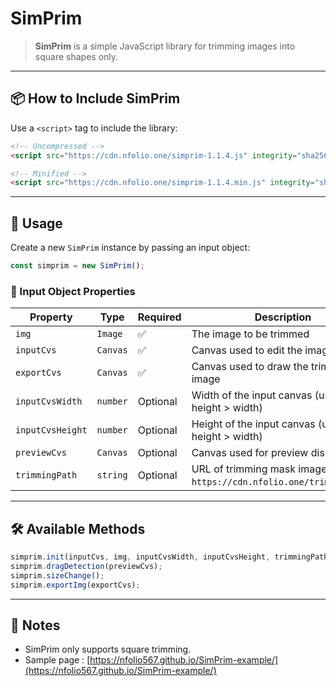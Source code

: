 # SimPrim

> **SimPrim** is a simple JavaScript library for trimming images into square shapes only.

---

## 📦 How to Include SimPrim

Use a `<script>` tag to include the library:

```html
<!-- Uncompressed -->
<script src="https://cdn.nfolio.one/simprim-1.1.4.js" integrity="sha256-9OXMY+4MFUrl43yifyT3hRGwfnhBMETV9YJn6CBoC/k=" crossorigin="anonymous"></script>

<!-- Minified -->
<script src="https://cdn.nfolio.one/simprim-1.1.4.min.js" integrity="sha256-akp4ShGLG40fSGx6e/aFYAH1Gn9NhAEHWETOPiSjTe8=" crossorigin="anonymous"></script>
```

---



## 🚀 Usage

Create a new `SimPrim` instance by passing an input object:

```javascript
const simprim = new SimPrim();
```

### 🧾 Input Object Properties

| **Property**     | **Type** | **Required** | **Description**                                                             |
| ---------------- | -------- | ------------ | --------------------------------------------------------------------------- |
| `img`            | `Image`  | ✅            | The image to be trimmed                                                     |
| `inputCvs`       | `Canvas` | ✅            | Canvas used to edit the image                                               |
| `exportCvs`      | `Canvas` | ✅            | Canvas used to draw the trimmed image                                       |
| `inputCvsWidth`  | `number` | Optional     | Width of the input canvas (used when height > width)                        |
| `inputCvsHeight` | `number` | Optional     | Height of the input canvas (used when height > width)                       |
| `previewCvs`     | `Canvas` | Optional     | Canvas used for preview display                                             |
| `trimmingPath`   | `string` | Optional     | URL of trimming mask image (default: `https://cdn.nfolio.one/trimming.png`) |

---



## 🛠 Available Methods

```javascript
simprim.init(inputCvs, img, inputCvsWidth, inputCvsHeight, trimmingPath);
simprim.dragDetection(previewCvs);
simprim.sizeChange();
simprim.exportImg(exportCvs);
```

---

## 📝 Notes

- SimPrim only supports square trimming.
- Sample page : [https://nfolio567.github.io/SimPrim-example/](https://nfolio567.github.io/SimPrim-example/)